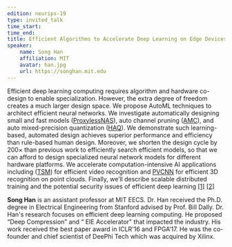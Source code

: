```yaml
---
edition: neurips-19
type: invited_talk
time_start:
time_end:
title: Efficient Algorithms to Accelerate Deep Learning on Edge Devices
speaker:
    name: Song Han
    affiliation: MIT
    avatar: han.jpg
    url: https://songhan.mit.edu
---
```

Efficient deep learning computing requires algorithm and hardware co-design to enable specialization. However, the extra degree of freedom creates a much larger design space. We propose AutoML techniques to architect efficient neural networks. We investigate automatically designing small and fast models ([ProxylessNAS](https://arxiv.org/pdf/1812.00332.pdf)), auto channel pruning ([AMC](https://arxiv.org/pdf/1802.03494.pdf)), and auto mixed-precision quantization ([HAQ](https://arxiv.org/pdf/1811.08886.pdf)). We demonstrate such learning-based, automated design achieves superior performance and efficiency than rule-based human design. Moreover, we shorten the design cycle by 200× than previous work to efficiently search efficient models, so that we can afford to design specialized neural network models for different hardware platforms. We accelerate computation-intensive AI applications including ([TSM](https://arxiv.org/pdf/1811.08383.pdf)) for efficient video recognition and [PVCNN](https://arxiv.org/pdf/1907.03739.pdf) for efficient 3D recognition on point clouds. Finally, we’ll describe scalable distributed training and the potential security issues of efficient deep learning [[1]](https://arxiv.org/pdf/1906.08935.pdf) [[2]](https://arxiv.org/pdf/1904.08444.pdf)

**Song Han** is an assistant professor at MIT EECS. Dr. Han received the Ph.D. degree in Electrical Engineering from Stanford advised by Prof. Bill Dally. Dr. Han's research focuses on efficient deep learning computing. He proposed “Deep Compression” and “ EIE Accelerator" that impacted the industry. His work received the best paper award in ICLR'16 and FPGA’17. He was the co-founder and chief scientist of DeePhi Tech which was acquired by Xilinx.